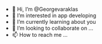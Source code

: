 - 👋 Hi, I’m @Georgevaraklas
- 👀 I’m interested in app developing
- 🌱 I’m currently learning about you
- 💞️ I’m looking to collaborate on ...
- 📫 How to reach me ...

<!---
Georgevaraklas/Georgevaraklas is a ✨ special ✨ repository because its `README.md` (this file) appears on your GitHub profile.
You can click the Preview link to take a look at your changes.
--->
